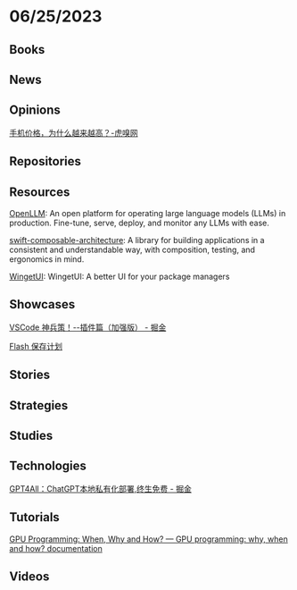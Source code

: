 # 06/25/2023

## Books

## News

## Opinions
[手机价格，为什么越来越高？-虎嗅网](https://www.huxiu.com/article/1695225.html)

## Repositories

## Resources
[OpenLLM](https://github.com/bentoml/OpenLLM): An open platform for operating large language models (LLMs) in production. Fine-tune, serve, deploy, and monitor any LLMs with ease.

[swift-composable-architecture](https://github.com/pointfreeco/swift-composable-architecture): A library for building applications in a consistent and understandable way, with composition, testing, and ergonomics in mind.

[WingetUI](https://github.com/marticliment/WingetUI): WingetUI: A better UI for your package managers

## Showcases
[VSCode 神兵策！--插件篇（加强版） - 掘金](https://juejin.cn/post/7245898637778305084)

[Flash 保存计划](https://flash.zczc.cz/)

## Stories

## Strategies

## Studies

## Technologies
[GPT4All：ChatGPT本地私有化部署,终生免费 - 掘金](https://juejin.cn/post/7244351764458684477)

## Tutorials
[GPU Programming: When, Why and How? — GPU programming: why, when and how? documentation](https://enccs.github.io/gpu-programming/)

## Videos
